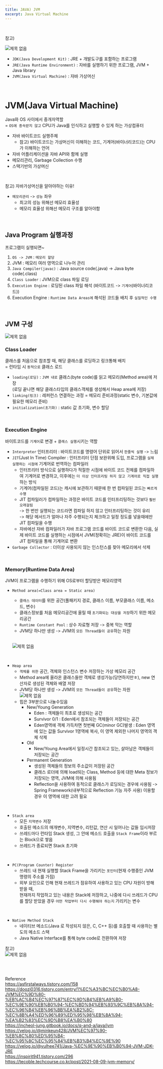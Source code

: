 ```yaml
---
title: JAVA) JVM
excerpt: Java Virtual Machine
---
```


<br/>

참고)    

![제목 없음](https://user-images.githubusercontent.com/103614357/189710222-5f60e938-e5a3-413d-b1cd-35d073241780.png)  

- `JDK(Java Development Kit)` : JRE + 개발도구를 포함하는 프로그램    
- `JRE(Java Runtime Environment)` : 자바를 실행하기 위한 프로그램, JVM + Java library  
- `JVM(Java Virtual Machine)` : 자바 가상머신   

<br/>

# JVM(Java Virtual Machine)  
Java와 OS 사이에서 중개자역할  
= `OS에 종속받지 않고` CPU가 Java를 인식하고 실행할 수 있게 하는 가상컴퓨터  
- 자바 바이트코드 실행주체  
  - 참고) 바이트코드는 가상머신이 이해하는 코드, 기계어(바이너리코드)는 CPU가 이해하는 언어  
- 자바 어플리케이션을 자바 API와 함께 실행  
- 메모리관리, Garbage Collection 수행  
- 스택기반의 가상머신

<br/>  

참고) 자바가상머신을 알아야하는 이유!  
  - `메모리관리` -> `성능` 좌우    
    - 최고의 성능 위해선 메모리 효율성    
    - 메모리 효율성 위해선 메모리 구조를 알아야함  

<br/>

## Java Program 실행과정  
프로그램이 실행되면~  
1. `OS -> JVM` : `메모리 할당`  
2. JVM : 메모리 여러 영역으로 나누어 관리
3. `Java Compiler(javac)` : Java source code(.java) -> Java byte code(.class)
4. `Class Loader` : JVM으로 class 파일 로딩  
5. `Execution Engine` : 로딩된 class 파일 해석 (바이트코드 -> `기계어`(바이너리코드))  
6. Execution Engine : `Runtime Data Areas에` 해석된 코드들 배치 후 `실질적인 수행`  

<br/>

## JVM 구성  

![제목 없음](https://user-images.githubusercontent.com/103614357/189691111-8071a123-175e-4235-ad42-53da4290f85e.png)  

### Class Loader  
클래스를 처음으로 참조할 때, 해당 클래스를 로딩하고 링크통해 배치   
= 런타임 시 `동적으로` 클래스 로드   
- `loading(로딩)` : `JVM 내로` 클래스(byte code)를 읽고 메모리(Method area)에 저장  
  (로딩 끝나면 해당 클래스타입의 클래스객체를 생성해서 Heap area에 저장)
- `linking(링크)` : 레퍼런스 연결하는 과정 = 메모리 준비과정(static 변수, 기본값에 필요한 메모리 준비)
- `initialization(초기화)` : static 값 초기화, 변수 할당  

<br/>

### Execution Engine  
바이트코드를 `기계어`로 변경 + `클래스 실행`시키는 역할   
- `Interpreter` 인터프리터 : 바이트코드를 명령어 단위로 읽어서 `한줄씩 실행` -> 느림  
- `JIT`(Just In Time) Compiler : 인터프리터 단점 보완위해 도입, 프로그램을 `실제 실행하는 시점에` 기계어로 번역하는 컴파일러  
  - 인터프리터 방식으로 실행하다가 적절한 시점에 바이트 코드 전체를 컴파일하여 기계어로 변경하고, 이후에는 `더 이상 인터프리팅 하지 않고 기계어로 직접 실행`하는 방식
  - 기계어(컴파일된 코드)는 캐시에 보관하기 때문에 한 번 컴파일된 코드는 `빠르게 수행`
  - JIT 컴파일러가 컴파일하는 과정은 바이트 코드를 인터프리팅하는 것보다 `훨씬 오래걸림`   
    -> 한 번만 실행되는 코드라면 컴파일 하지 않고 인터프리팅하는 것이 유리    
    -> 해당 메서드가 얼마나 자주 수행되는지 체크하고 일정 정도를 넣을때에만 JIT 컴파일을 수행   
  - 자바에선 자바 컴파일러가 자바 프로그램 코드를 바이트 코드로 변환한 다음, 실제 바이트 코드를 실행하는 시점에서 JVM(정확히는 JRE)이 바이트 코드를 JIT 컴파일을 통해 기계어로 변환
- `Garbage Collector` : 더이상 사용되지 않는 인스턴스를 찾아 메모리에서 삭제  

<br/>

### Memory(Runtime Data Area)  
JVM이 프로그램을 수행하기 위해 OS로부터 할당받은 메모리영역  

- `Method area(=Class area = Static area)`  
  - `클래스 데이터`를 위한 공간(풀패키지 경로, 클래스 이름, 부모클래스 이름, 메소드, 변수)  
  - 클래스정보를 처음 메모리공간에 올릴 때 `초기화되는 대상을 저장`하기 위한 메모리공간  
  - `Runtime Constant Pool` : 상수 자료형 저장 -> 중복 막는 역할
  - JVM당 하나만 생성 -> JVM의 `모든 Thread들이 공유`하는 자원  
  <br/>   
  
  ![제목 없음](https://user-images.githubusercontent.com/103614357/189955527-cad089d5-2eb3-400a-962d-bab81751b8df.png)  

<br/>

- `Heap area`
  - `객체를 위한` 공간, 객체와 인스턴스 변수 저장하는 가상 메모리 공간  
  - Method area에 올라온 클래스들만 객체로 생성가능(당연하지만ㅎ), new 연산자로 생성된 객체와 배열 저장  
  - JVM당 하나만 생성 -> JVM의 `모든 Thread들이 공유`하는 자원    
    ![제목 없음](https://user-images.githubusercontent.com/103614357/189710963-ae1ec069-96be-49a0-8b69-4f5ae09bf7eb.png)      
  - 힙은 3부분으로 나눌수있음     
     - New/Young Generation  
        - Eden : 객체들이 최초로 생성되는 공간   
        - Survivor 0/1 : Eden에서 참조되는 객체들이 저장되는 공간   
        - Eden영역에 객체 가득차면 첫번째 GC(minor GC)발생 : Eden 영역에 있는 값들 Survivor 1영역에 복사, 이 영역 제외한 나머지 영역의 객체 삭제   
     - Old   
        - New/Young Area에서 일정시간 참조되고 있는, 살아남은 객체들이 저장되는 공간     
     - Permanent Generation   
        - 생성된 객체들의 정보의 주소값이 저장된 공간   
        - 클래스 로더에 의해 load되는 Class, Method 등에 대한 Meta 정보가 저장되는 영역, JVM에 의해 사용됨    
        - Reflection을 사용하여 동적으로 클래스가 로딩되는 경우에 사용됨 -> Spring Framework(내부적으로 Reflection 기능 자주 사용) 이용할 경우 이 영역에 대한 고려 필요    

<br/>

- `Stack area`
  - 모든 `지역변수` 저장  
  - 호출된 메소드의 매개변수, 지역변수, 리턴값, 연산 시 일어나는 값들 임시저장   
  - 쓰레드마다 런타임 Stack 생성, 그 안에 메소드 호출을 `Stack Frame`이라 부르는 Block으로 쌓음   
  - 쓰레드가 종료되면 Stack 초기화  

<br/>

- `PC(Program Counter) Register`  
  - 쓰레드 내 현재 실행할 Stack Frame을 가리키는 `포인터`(현재 수행중인 JVM 명령의 주소를 가짐)  
  - 외부 요인으로 인해 현재 쓰레드가 점유하여 사용하고 있는 CPU 자원이 방해 받을 때,    
    현재까지 작업하고 있는 내용은 Stack에 저장하고, 나중에 다시 쓰레드가 CPU를 할당 받았을 경우 
    `어떤 작업부터 다시 수행해야 하는지` 가리키는 변수

<br/>

- `Native Method Stack`
  - 네이티브 메소드(Java 로 작성되지 않은, C, C++ 등)를 호출할 때 사용하는 별도의 메소드 스택
  - Java Native Interface를 통해 byte code로 전환하여 저장  

참고)   
![제목 없음](https://user-images.githubusercontent.com/103614357/189708945-da850534-96f1-429e-bc7b-161b6caa6ad3.png)   

<br/><br/>

Reference   
https://asfirstalways.tistory.com/158
https://doozi0316.tistory.com/entry/1%EC%A3%BC%EC%B0%A8-JVM%EC%9D%80-%EB%AC%B4%EC%97%87%EC%9D%B4%EB%A9%B0-%EC%9E%90%EB%B0%94-%EC%BD%94%EB%93%9C%EB%8A%94-%EC%96%B4%EB%96%BB%EA%B2%8C-%EC%8B%A4%ED%96%89%ED%95%98%EB%8A%94-%EA%B2%83%EC%9D%B8%EA%B0%80  
https://incheol-jung.gitbook.io/docs/q-and-a/java/jvm   
https://velog.io/@minkeun428/JVM%EC%97%90-%EB%8C%80%ED%95%B4-%EC%95%8C%EC%95%84%EB%B3%B4%EC%9E%90   
https://velog.io/@yulhee741/Java-%EC%9E%90%EB%B0%94-JVM-JDK-JRE   
https://inspirit941.tistory.com/296   
https://tecoble.techcourse.co.kr/post/2021-08-09-jvm-memory/  
<br/>
